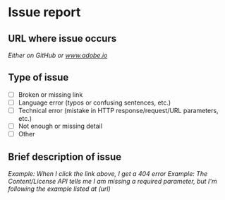 # Issue report

## URL where issue occurs
_Either on GitHub or www.adobe.io_

## Type of issue
- [ ] Broken or missing link
- [ ] Language error (typos or confusing sentences, etc.)
- [ ] Technical error (mistake in HTTP response/request/URL parameters, etc.)
- [ ] Not enough or missing detail
- [ ] Other

## Brief description of issue
_Example: When I click the link above, I get a 404 error_
_Example: The Content/License API tells me I am missing a required parameter, but I'm following the example listed at (url)_
